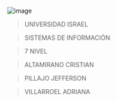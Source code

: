 ![image](https://github.com/cryzz73/microserviciotaller/assets/67129068/0949fec0-a384-464f-98c3-a4aa028e1e84)


> UNIVERSIDAD ISRAEL

> SISTEMAS DE INFORMACIÓN

> 7 NIVEL

> ALTAMIRANO CRISTIAN

> PILLAJO JEFFERSON

> VILLARROEL ADRIANA 
